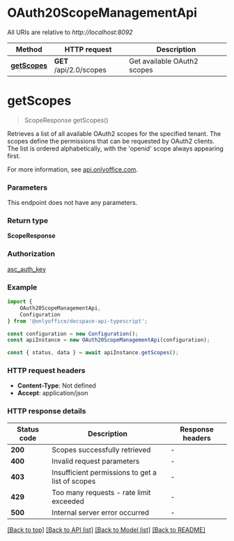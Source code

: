 # OAuth20ScopeManagementApi

All URIs are relative to *http://localhost:8092*

|Method | HTTP request | Description|
|------------- | ------------- | -------------|
|[**getScopes**](#getscopes) | **GET** /api/2.0/scopes | Get available OAuth2 scopes|

# **getScopes**
> ScopeResponse getScopes()

Retrieves a list of all available OAuth2 scopes for the specified tenant. The scopes define the permissions that can be requested by OAuth2 clients. The list is ordered alphabetically, with the \'openid\' scope always appearing first.

For more information, see [api.onlyoffice.com](https://api.onlyoffice.com/docspace/api-backend/usage-api/get-scopes/).

### Parameters
This endpoint does not have any parameters.


### Return type

**ScopeResponse**

### Authorization

[asc_auth_key](../README.md#asc_auth_key)

### Example

```typescript
import {
    OAuth20ScopeManagementApi,
    Configuration
} from '@onlyoffice/docspace-api-typescript';

const configuration = new Configuration();
const apiInstance = new OAuth20ScopeManagementApi(configuration);

const { status, data } = await apiInstance.getScopes();
```

### HTTP request headers

 - **Content-Type**: Not defined
 - **Accept**: application/json


### HTTP response details
| Status code | Description | Response headers |
|-------------|-------------|------------------|
|**200** | Scopes successfully retrieved |  -  |
|**400** | Invalid request parameters |  -  |
|**403** | Insufficient permissions to get a list of scopes |  -  |
|**429** | Too many requests - rate limit exceeded |  -  |
|**500** | Internal server error occurred |  -  |

[[Back to top]](#) [[Back to API list]](../README.md#documentation-for-api-endpoints) [[Back to Model list]](../README.md#documentation-for-models) [[Back to README]](../README.md)

